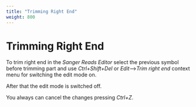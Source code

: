 ```yaml
---
title: "Trimming Right End"
weight: 800
---
```



# Trimming Right End

To trim right end in the _Sanger Reads Editor_ select the previous symbol before trimming part and use _Ctrl+Shift+Del_ or _Edit_–>_Trim right end_ context menu for switching the edit mode on.

After that the edit mode is switched off.

You always can cancel the changes pressing _Ctrl+Z_.

